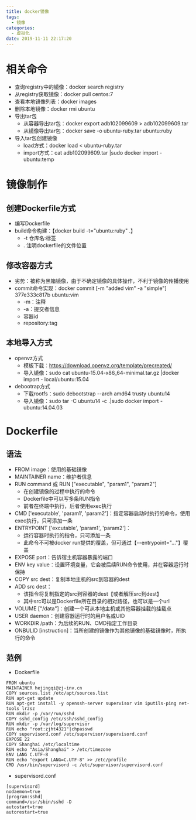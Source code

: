 ```yaml
---
title: docker镜像
tags:
  - 镜像
categories:
  - 虚拟化
date: 2019-11-11 22:17:20
---
```


# 相关命令
* 查询registry中的镜像：docker search registry
* 从registry获取镜像：docker pull centos:7
* 查看本地镜像列表：docker images
* 删除本地镜像：docker rmi ubuntu
* 导出tar包
    - 从容器导出tar包：docker export adb102099609 > adb102099609.tar
    - 从镜像导出tar包：docker save -o ubuntu-ruby.tar ubuntu:ruby 
* 导入tar包创建镜像
    - load方式：docker load < ubuntu-ruby.tar 
    - import方式：cat adb102099609.tar |sudo docker import - ubuntu:temp

# 镜像制作
## 创建Dockerfile方式
* 编写Dockerfile
* build命令构建：【docker build -t="ubuntu:ruby" .】
    - -t 仓库名:标签
    - . 注明dockerfile的文件位置

## 修改容器方式
* 劣势：被称为黑箱镜像，由于不确定镜像的具体操作，不利于镜像的传播使用
* commit命令实现：docker commit [-m "added vim" -a "simple"] 377e333c817b ubuntu:vim
    - -m：注释
    - -a：提交者信息
    - 容器id
    - repository:tag

## 本地导入方式
* openvz方式
    - 模板下载：https://download.openvz.org/template/precreated/
    - 导入镜像：sudo cat ubuntu-15.04-x86_64-minimal.tar.gz |docker import - local/ubuntu:15.04
* debootrap方式
    - 下载rootfs：sudo debootstrap --arch amd64 trusty ubuntu14
    - 导入镜像：sudo tar -C ubuntu14 -c .|sudo docker import - ubuntu:14.04.03

# Dockerfile
## 语法
* FROM image：使用的基础镜像
* MAINTAINER name：维护者信息
* RUN command 或 RUN ["executable", "param1", "param2"]
    - 在创建镜像的过程中执行的命令
    - Dockerfile中可以写多条RUN指令
    - 前者在终端中执行，后者使用exec执行
* CMD ['executable', 'param1', 'param2']：指定容器启动时执行的命令，使用exec执行，只可添加一条
* ENTRYPOINT ['excutable', 'param1', 'param2']：
    - 运行容器时执行的指令，只可添加一条
    - 此命令不可被docker run提供的覆盖，但可通过【--entrypoint="..."】覆盖
* EXPOSE port：告诉宿主机容器暴露的端口
* ENV key value：设置环境变量，它会被后续RUN命令使用，并在容器运行时保持
* COPY src dest：复制本地主机的src到容器的dest
* ADD src dest：
    - 该指令将复制指定的src到容器的dest【或者解压src到dest】
    - 其中src可以是Dockerfile所在目录的相对路径，也可以是一个url
* VOLUME ["/data"]：创建一个可从本地主机或其他容器挂载的挂载点
* USER daemon：创建容器运行时的用户名或UID
* WORKDIR /path：为后续的RUN、CMD指定工作目录
* ONBULID [instruction]：当所创建的镜像作为其他镜像的基础镜像时，所执行的命令

## 范例
* Dockerfile
```
FROM ubuntu
MAINTAINER hejingqi@zj-inv.cn
COPY sources.list /etc/apt/sources.list
RUN apt-get update
RUN apt-get install -y openssh-server supervisor vim iputils-ping net-tools lrzsz
RUN mkdir -p /var/run/sshd
COPY sshd_config /etc/ssh/sshd_config
RUN mkdir -p /var/log/supervisor
RUN echo "root:zjht4321"|chpasswd
COPY supervisord.conf /etc/supervisor/supervisord.conf
EXPOSE 22
COPY Shanghai /etc/localtime
RUN echo "Asia/Shanghai" > /etc/timezone
ENV LANG C.UTF-8
RUN echo "export LANG=C.UTF-8" >> /etc/profile
CMD /usr/bin/supervisord -c /etc/supervisor/supervisord.conf
```
* supervisord.conf
```
[supervisord]
nodaemon=true
[program:sshd]
command=/usr/sbin/sshd -D
autostart=true
autorestart=true
```
